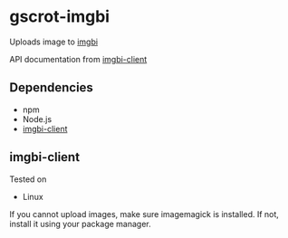 # gscrot-imgbi

Uploads image to [imgbi](https://img.bi/)

API documentation from [imgbi-client](https://github.com/imgbi/imgbi-client)

## Dependencies

- npm
- Node.js
- [imgbi-client](https://github.com/imgbi/imgbi-client)

## imgbi-client

Tested on

- Linux

If you cannot upload images, make sure imagemagick is installed. If not, install it using your package manager.